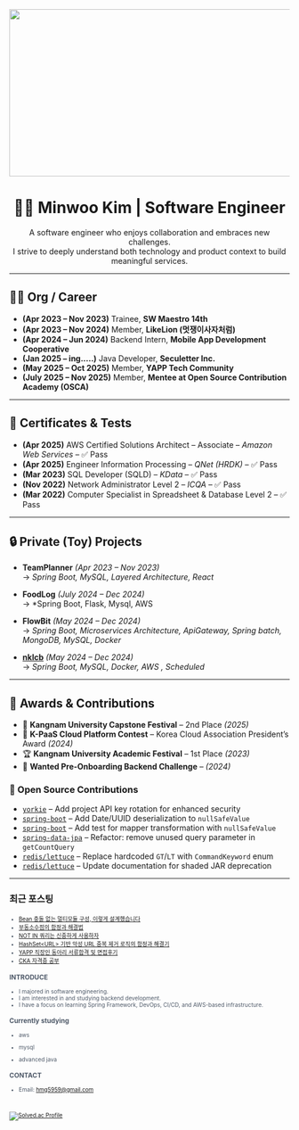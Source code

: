 
<div align="center">
  
<a href="https://github.com/devxb/gitanimals">
<img
  src="https://render.gitanimals.org/farms/minwoo1999"
  width="600"
  height="300"
/>
</a>
</div>


<div align="center">

# 👨‍💻 Minwoo Kim | Software Engineer

A software engineer who enjoys collaboration and embraces new challenges.  
I strive to deeply understand both technology and product context to build meaningful services.

</div>

---

## 🧑‍💼 Org / Career

- **(Apr 2023 – Nov 2023)** Trainee, **SW Maestro 14th**
- **(Apr 2023 – Nov 2024)** Member, **LikeLion (멋쟁이사자처럼)**
- **(Apr 2024 – Jun 2024)** Backend Intern, **Mobile App Development Cooperative**
- **(Jan 2025 – ing.....)** Java Developer, **Seculetter Inc.**
- **(May 2025 – Oct 2025)** Member, **YAPP Tech Community**
- **(July 2025 – Nov 2025)** Member, **Mentee at Open Source Contribution Academy (OSCA)**

---

## 📜 Certificates & Tests

- **(Apr 2025)** AWS Certified Solutions Architect – Associate – *Amazon Web Services* – ✅ Pass  
- **(Apr 2025)** Engineer Information Processing – *QNet (HRDK)* – ✅ Pass  
- **(Mar 2023)** SQL Developer (SQLD) – *KData* – ✅ Pass  
- **(Nov 2022)** Network Administrator Level 2 – *ICQA* – ✅ Pass  
- **(Mar 2022)** Computer Specialist in Spreadsheet & Database Level 2 – ✅ Pass  

---

## 🔒 Private (Toy) Projects

- **TeamPlanner** *(Apr 2023 – Nov 2023)*  
  → *Spring Boot, MySQL, Layered Architecture, React*

- **FoodLog** *(July 2024 – Dec 2024)*  
  → *Spring Boot, Flask, Mysql, AWS

- **FlowBit** *(May 2024 – Dec 2024)*  
  → *Spring Boot, Microservices Architecture, ApiGateway, Spring batch, MongoDB, MySQL, Docker*

- **[nklcb](https://www.nklcb.kr/)** *(May 2024 – Dec 2024)*  
  → *Spring Boot, MySQL, Docker, AWS , Scheduled*
---

## 🏅 Awards & Contributions
- 🥈 **Kangnam University Capstone Festival** – 2nd Place *(2025)*
- 🥇 **K-PaaS Cloud Platform Contest** – Korea Cloud Association President’s Award *(2024)*  
- 🏆 **Kangnam University Academic Festival** – 1st Place *(2023)*  
- 🚀 **Wanted Pre-Onboarding Backend Challenge** – *(2024)*

### 🔧 Open Source Contributions

- [`yorkie`](https://github.com/yorkie-team/yorkie/pull/1296) – Add project API key rotation for enhanced security  
- [`spring-boot`](https://github.com/spring-projects/spring-boot/issues/42972) – Add Date/UUID deserialization to `nullSafeValue`  
- [`spring-boot`](https://github.com/spring-projects/spring-boot/pull/43441) – Add test for mapper transformation with `nullSafeValue`  
- [`spring-data-jpa`](https://github.com/spring-projects/spring-data-jpa/pull/3719) – Refactor: remove unused query parameter in `getCountQuery`  
- [`redis/lettuce`](https://github.com/redis/lettuce/pull/3079) – Replace hardcoded `GT`/`LT` with `CommandKeyword` enum  
- [`redis/lettuce`](https://github.com/redis/lettuce/pull/3095) – Update documentation for shaded JAR deprecation

---




### 최근 포스팅
<span style="color:#4E5968; font-size:10px;">

- [Bean 충돌 없는 멀티모듈 구성, 이렇게 설계했습니다](https://minwoo-it-factory.tistory.com/entry/Bean-%EC%B6%A9%EB%8F%8C-%EC%97%86%EB%8A%94-%EB%A9%80%ED%8B%B0%EB%AA%A8%EB%93%88-%EA%B5%AC%EC%84%B1-%EC%9D%B4%EB%A0%87%EA%B2%8C-%EC%84%A4%EA%B3%84%ED%96%88%EC%8A%B5%EB%8B%88%EB%8B%A4)<br>
- [부동소수점의 함정과 해결법](https://minwoo-it-factory.tistory.com/entry/%EB%B6%80%EB%8F%99%EC%86%8C%EC%88%98%EC%A0%90%EC%9D%98-%ED%95%A8%EC%A0%95%EA%B3%BC-%ED%95%B4%EA%B2%B0%EB%B2%95)<br>
- [NOT IN 쿼리는 신중하게 사용하자](https://minwoo-it-factory.tistory.com/entry/NOT-IN-%EC%BF%BC%EB%A6%AC%EB%8A%94-%EC%8B%A0%EC%A4%91%ED%95%98%EA%B2%8C-%EC%82%AC%EC%9A%A9%ED%95%98%EC%9E%90)<br>
- [HashSet&lt;URL&gt; 기반 악성 URL 중복 제거 로직의 함정과 해결기](https://minwoo-it-factory.tistory.com/entry/HashSetURL-%EA%B8%B0%EB%B0%98-%EC%95%85%EC%84%B1-URL-%EC%A4%91%EB%B3%B5-%EC%A0%9C%EA%B1%B0-%EB%A1%9C%EC%A7%81%EC%9D%98-%ED%95%A8%EC%A0%95%EA%B3%BC-%ED%95%B4%EA%B2%B0%EA%B8%B0)<br>
- [YAPP 직장인 동아리 서류합격 및 면접후기](https://minwoo-it-factory.tistory.com/entry/YAPP-Mash-up-%EC%A7%81%EC%9E%A5%EC%9D%B8-%EB%8F%99%EC%95%84%EB%A6%AC-%EC%84%9C%EB%A5%98%ED%95%A9%EA%B2%A9-%EB%B0%8F-%EB%A9%B4%EC%A0%91%ED%9B%84%EA%B8%B0)<br>
- [CKA 자격증 공부](https://minwoo-it-factory.tistory.com/entry/CKA-%EC%9E%90%EA%B2%A9%EC%A6%9D-%EA%B3%B5%EB%B6%80)<br>


### INTRODUCE
<span style="color:#4E5968; font-size:10px;">

  
- I majored in software engineering.
- I am interested in and studying backend development.
- I have a focus on learning Spring Framework, DevOps, CI/CD, and AWS-based infrastructure.

### Currently studying 
<span style="color:#4E5968; font-size:10px;">

* aws

* mysql
 
* advanced java

### CONTACT
- Email: hmg5959@gmail.com


<br><br>
[![Solved.ac Profile](http://mazassumnida.wtf/api/v2/generate_badge?boj=kbsserver)](https://solved.ac/kbsserver/)
</div>

